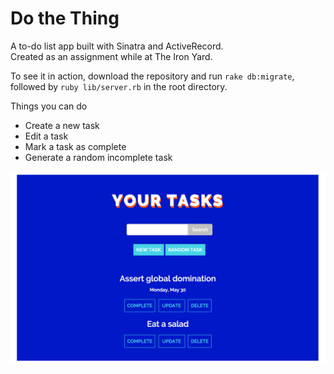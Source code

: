 # Do the Thing

A to-do list app built with Sinatra and ActiveRecord.   
Created as an assignment while at The Iron Yard.    

To see it in action, download the repository and run `rake db:migrate`, followed by `ruby lib/server.rb` in the root directory.

Things you can do
* Create a new task
* Edit a task
* Mark a task as complete
* Generate a random incomplete task

![screenshot](/public/assets/screenshot.png?raw=true "Screenshot")
